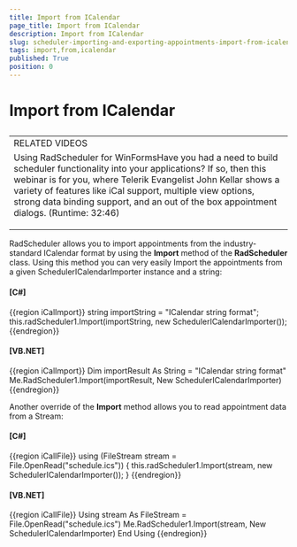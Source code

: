 ```yaml
---
title: Import from ICalendar
page_title: Import from ICalendar
description: Import from ICalendar
slug: scheduler-importing-and-exporting-appointments-import-from-icalendar
tags: import,from,icalendar
published: True
position: 0
---
```


# Import from ICalendar



## 
<table><tr><td>RELATED VIDEOS</td></tr><tr><td>Using RadScheduler for WinFormsHave you had a need to build scheduler functionality into your applications? If so, then this webinar is for you, where Telerik Evangelist John Kellar shows a variety of features like iCal support, multiple view options, strong data binding support, and an out of the box appointment dialogs. (Runtime: 32:46)
		 
		


[](http://tv.telerik.com/winforms/radscheduler/scheduler)</td></tr></table>

RadScheduler allows you to import appointments from the industry-standard ICalendar format by using the __Import__ method of the __RadScheduler__ class. Using this method you can very easily Import the appointments from a given SchedulerICalendarImporter instance and a string:

#### __[C#]__

{{region iCalImport}}
	            string importString = "ICalendar string format";
	            this.radScheduler1.Import(importString, new SchedulerICalendarImporter());
	{{endregion}}



#### __[VB.NET]__

{{region iCalImport}}
	        Dim importResult As String = "ICalendar string format"
	        Me.RadScheduler1.Import(importResult, New SchedulerICalendarImporter)
	{{endregion}}



Another override of the __Import__ method allows you to read appointment data from a Stream:

#### __[C#]__

{{region iCalIFile}}
	            using (FileStream stream = File.OpenRead("schedule.ics"))
	            {
	                this.radScheduler1.Import(stream, new SchedulerICalendarImporter());
	            }
	{{endregion}}



#### __[VB.NET]__

{{region iCalIFile}}
	        Using stream As FileStream = File.OpenRead("schedule.ics")
	            Me.RadScheduler1.Import(stream, New SchedulerICalendarImporter)
	        End Using
	{{endregion}}




